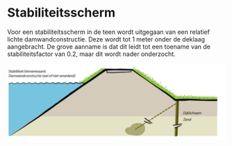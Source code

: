 # Stabiliteitsscherm

Voor een stabiliteitsscherm in de teen wordt uitgegaan van een relatief lichte damwandconstructie. Deze wordt tot 1 meter onder de deklaag aangebracht. De grove aanname is dat dit leidt tot een toename van de stabiliteitsfactor van 0.2, maar dit wordt nader onderzocht.

![Stabiliteitsscherm.png](Stabiliteitsscherm.png)